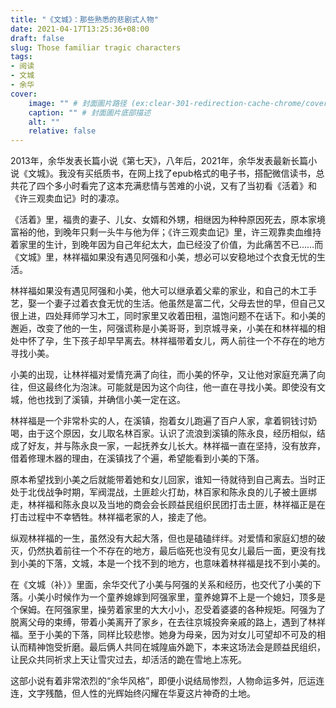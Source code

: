 ```yaml
---
title: "《文城》：那些熟悉的悲剧式人物"
date: 2021-04-17T13:25:36+08:00
draft: false
slug: Those familiar tragic characters
tags:
- 阅读
- 文城
- 余华
cover:
    image: "" # 封面圖片路径 (ex:clear-301-redirection-cache-chrome/cover.jpg)
    caption: "" # 封面圖片底部描述
    alt: ""
    relative: false
---
```

2013年，余华发表长篇小说《第七天》，八年后，2021年，余华发表最新长篇小说《文城》。我没有买纸质书，在网上找了epub格式的电子书，搭配微信读书，总共花了四个多小时看完了这本充满悲情与苦难的小说，又有了当初看《活着》和《许三观卖血记》时的凄凉。

《活着》里，福贵的妻子、儿女、女婿和外甥，相继因为种种原因死去，原本家境富裕的他，到晚年只剩一头牛与他为伴；《许三观卖血记》里，许三观靠卖血维持着家里的生计，到晚年因为自己年纪太大，血已经没了价值，为此痛苦不已……而《文城》里，林祥福如果没有遇见阿强和小美，想必可以安稳地过个衣食无忧的生活。

林祥福如果没有遇见阿强和小美，他大可以继承着父辈的家业，和自己的木工手艺，娶一个妻子过着衣食无忧的生活。他虽然是富二代，父母去世的早，但自己又很上进，四处拜师学习木工，同时家里又收着田租，温饱问题不在话下。和小美的邂逅，改变了他的一生，阿强谎称是小美哥哥，到京城寻亲，小美在和林祥福的相处中怀了孕，生下孩子却早早离去。林祥福带着女儿，两人前往一个不存在的地方寻找小美。

小美的出现，让林祥福对爱情充满了向往，而小美的怀孕，又让他对家庭充满了向往，但这最终化为泡沫。可能就是因为这个向往，他一直在寻找小美。即使没有文城，他也找到了溪镇，并确信小美一定在这。

林祥福是一个非常朴实的人，在溪镇，抱着女儿跑遍了百户人家，拿着铜钱讨奶喝，由于这个原因，女儿取名林百家。认识了流浪到溪镇的陈永良，经历相似，结成了好友，并与陈永良一家，一起抚养女儿长大。林祥福一直在坚持，没有放弃，借着修理木器的理由，在溪镇找了个遍，希望能看到小美的下落。

原本希望找到小美之后就能带着她和女儿回家，谁知一待就待到自己离去。当时正处于北伐战争时期，军阀混战，土匪趁火打劫，林百家和陈永良的儿子被土匪绑走，林祥福和陈永良以及当地的商会会长顾益民组织民团打击土匪，林祥福正是在打击过程中不幸牺牲。林祥福老家的人，接走了他。

纵观林祥福的一生，虽然没有大起大落，但也是磕磕绊绊。对爱情和家庭幻想的破灭，仍然执着前往一个不存在的地方，最后临死也没有见女儿最后一面，更没有找到小美的下落，文城，本是一个找不到的地方，也意味着林祥福是找不到小美的。

在《文城（补）》里面，余华交代了小美与阿强的关系和经历，也交代了小美的下落。小美小时候作为一个童养媳嫁到阿强家里，童养媳算不上是一个媳妇，顶多是个保姆。在阿强家里，操劳着家里的大大小小，忍受着婆婆的各种规矩。阿强为了脱离父母的束缚，带着小美离开了家乡，在去往京城投奔亲戚的路上，遇到了林祥福。至于小美的下落，同样比较悲惨。她身为母亲，因为对女儿可望却不可及的相认而精神饱受折磨。最后俩人共同在城隍庙外跪下，本来这场法会是顾益民组织，让民众共同祈求上天让雪灾过去，却活活的跪在雪地上冻死。

这部小说有着非常浓烈的“余华风格”，即便小说结局惨烈，人物命运多舛，厄运连连，文字残酷，但人性的光辉始终闪耀在华夏这片神奇的土地。
